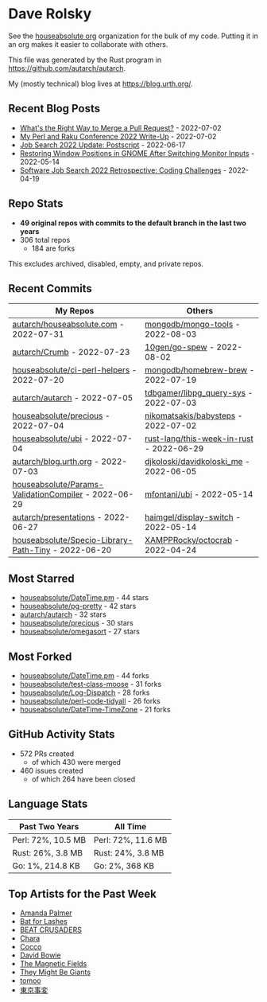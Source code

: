 
# Dave Rolsky

See the [houseabsolute org](/houseabsolute) organization for the bulk of my
code. Putting it in an org makes it easier to collaborate with others.

This file was generated by the Rust program in
https://github.com/autarch/autarch.

My (mostly technical) blog lives at https://blog.urth.org/.

## Recent Blog Posts

- [What&#39;s the Right Way to Merge a Pull Request?](https://blog.urth.org/2022/07/02/what-s-the-right-way-to-merge-a-pull-request/) - 2022-07-02
- [My Perl and Raku Conference 2022 Write-Up](https://blog.urth.org/2022/07/02/my-perl-and-raku-conference-2022-write-up/) - 2022-07-02
- [Job Search 2022 Update: Postscript](https://blog.urth.org/2022/06/17/job-search-2022-update-postscript/) - 2022-06-17
- [Restoring Window Positions in GNOME After Switching Monitor Inputs](https://blog.urth.org/2022/05/14/restoring-window-positions-in-gnome-after-switching-monitor-inputs/) - 2022-05-14
- [Software Job Search 2022 Retrospective: Coding Challenges](https://blog.urth.org/2022/04/19/software-job-search-2022-retrospective-coding-challenges/) - 2022-04-19


## Repo Stats
- **49 original repos with commits to the default branch in the last two years**
- 306 total repos
  - 184 are forks

This excludes archived, disabled, empty, and private repos.

## Recent Commits
| My Repos | Others |
|----------|--------|
| [autarch/houseabsolute.com](https://github.com/autarch/houseabsolute.com) - 2022-07-31              | [mongodb/mongo-tools](https://github.com/mongodb/mongo-tools) - 2022-08-03                |
| [autarch/Crumb](https://github.com/autarch/Crumb) - 2022-07-23              | [10gen/go-spew](https://github.com/10gen/go-spew) - 2022-08-02                |
| [houseabsolute/ci-perl-helpers](https://github.com/houseabsolute/ci-perl-helpers) - 2022-07-20              | [mongodb/homebrew-brew](https://github.com/mongodb/homebrew-brew) - 2022-07-19                |
| [autarch/autarch](https://github.com/autarch/autarch) - 2022-07-05              | [tdbgamer/libpg_query-sys](https://github.com/tdbgamer/libpg_query-sys) - 2022-07-03                |
| [houseabsolute/precious](https://github.com/houseabsolute/precious) - 2022-07-04              | [nikomatsakis/babysteps](https://github.com/nikomatsakis/babysteps) - 2022-07-02                |
| [houseabsolute/ubi](https://github.com/houseabsolute/ubi) - 2022-07-04              | [rust-lang/this-week-in-rust](https://github.com/rust-lang/this-week-in-rust) - 2022-06-29                |
| [autarch/blog.urth.org](https://github.com/autarch/blog.urth.org) - 2022-07-03              | [djkoloski/davidkoloski_me](https://github.com/djkoloski/davidkoloski_me) - 2022-06-05                |
| [houseabsolute/Params-ValidationCompiler](https://github.com/houseabsolute/Params-ValidationCompiler) - 2022-06-29              | [mfontani/ubi](https://github.com/mfontani/ubi) - 2022-05-14                |
| [autarch/presentations](https://github.com/autarch/presentations) - 2022-06-27              | [haimgel/display-switch](https://github.com/haimgel/display-switch) - 2022-05-14                |
| [houseabsolute/Specio-Library-Path-Tiny](https://github.com/houseabsolute/Specio-Library-Path-Tiny) - 2022-06-20              | [XAMPPRocky/octocrab](https://github.com/XAMPPRocky/octocrab) - 2022-04-24                |


## Most Starred
- [houseabsolute/DateTime.pm](https://github.com/houseabsolute/DateTime.pm) - 44 stars
- [houseabsolute/pg-pretty](https://github.com/houseabsolute/pg-pretty) - 42 stars
- [autarch/autarch](https://github.com/autarch/autarch) - 32 stars
- [houseabsolute/precious](https://github.com/houseabsolute/precious) - 30 stars
- [houseabsolute/omegasort](https://github.com/houseabsolute/omegasort) - 27 stars


## Most Forked
- [houseabsolute/DateTime.pm](https://github.com/houseabsolute/DateTime.pm) - 44 forks
- [houseabsolute/test-class-moose](https://github.com/houseabsolute/test-class-moose) - 31 forks
- [houseabsolute/Log-Dispatch](https://github.com/houseabsolute/Log-Dispatch) - 28 forks
- [houseabsolute/perl-code-tidyall](https://github.com/houseabsolute/perl-code-tidyall) - 26 forks
- [houseabsolute/DateTime-TimeZone](https://github.com/houseabsolute/DateTime-TimeZone) - 21 forks


## GitHub Activity Stats
- 572 PRs created
  - of which 430 were merged
- 460 issues created
  - of which 264 have been closed

## Language Stats
| Past Two Years        | All Time                |
|-----------------------|-------------------------|
| Perl: 72%, 10.5 MB              | Perl: 72%, 11.6 MB                |
| Rust: 26%, 3.8 MB              | Rust: 24%, 3.8 MB                |
| Go: 1%, 214.8 KB              | Go: 2%, 368 KB                |


## Top Artists for the Past Week
* [Amanda Palmer](https://musicbrainz.org/artist/3c0eb318-d2ba-45aa-9077-b83746cc56da)
* [Bat for Lashes](https://musicbrainz.org/artist/10000730-525f-4ed5-aaa8-92888f060f5f)
* [BEAT CRUSADERS](https://musicbrainz.org/artist/e8575463-1ef4-4fc7-8d63-b8b12fe3c13b)
* [Chara](https://musicbrainz.org/artist/94812064-a7c2-49d2-b6b0-b9e76289bf87)
* [Cocco](https://musicbrainz.org/artist/7f28f385-a591-4f66-80ea-a81a0f2abb54)
* [David Bowie](https://musicbrainz.org/artist/5441c29d-3602-4898-b1a1-b77fa23b8e50)
* [The Magnetic Fields](https://musicbrainz.org/artist/3ff72a59-f39d-411d-9f93-2d4a86413013)
* [They Might Be Giants](https://musicbrainz.org/artist/183d6ef6-e161-47ff-9085-063c8b897e97)
* [tomoo](https://musicbrainz.org/artist/c9558807-2b18-41ae-8057-23876da1a65b)
* [東京事変](https://musicbrainz.org/artist/b3d0f168-cb34-47c6-8529-fc05d1fce3ee)

